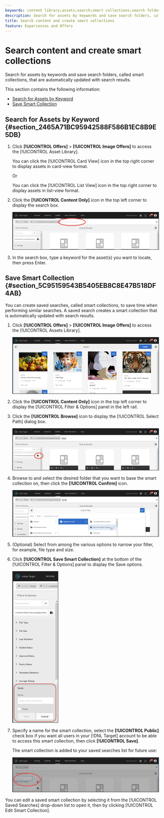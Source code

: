 ```yaml
---
keywords: content library;assets;search;smart collections;search folder;filter
description: Search for assets by keywords and save search folders, called smart collections, that are automatically updated with search results.
title: Search content and create smart collections
feature: Experiences and Offers
---
```


# Search content and create smart collections

Search for assets by keywords and save search folders, called smart collections, that are automatically updated with search results.

This section contains the following information:

* [Search for Assets by Keyword](/help/c-experiences/c-manage-content/filter-and-search-content.md#section_2465A71BC95942588F586B1EC8B9E5DB) 
* [Save Smart Collection](/help/c-experiences/c-manage-content/filter-and-search-content.md#section_5C95159543B5405EB8C8E47B518DF4AB)

## Search for Assets by Keyword {#section_2465A71BC95942588F586B1EC8B9E5DB}

1. Click **[!UICONTROL Offers]** > **[!UICONTROL Image Offers]** to access the [!UICONTROL Asset Library].

   You can click the [!UICONTROL Card View] icon in the top right corner to display assets in card-view format.

   Or

   You can click the [!UICONTROL List View] icon in the top right corner to display assets in list-view format. 

1. Click the **[!UICONTROL Content Only]** icon in the top left corner to display the search box.

   ![](assets/search_assets.png)

1. In the search box, type a keyword for the asset(s) you want to locate, then press Enter.

## Save Smart Collection {#section_5C95159543B5405EB8C8E47B518DF4AB}

You can create saved searches, called smart collections, to save time when performing similar searches. A saved search creates a smart collection that is automatically updated with search results.

1. Click **[!UICONTROL Offers]** > **[!UICONTROL Image Offers]** to access the [!UICONTROL Assets Library].

   ![](assets/content.png)

1. Click the **[!UICONTROL Content Only]** icon in the top left corner to display the [!UICONTROL Filter & Options] panel in the left rail. 
1. Click the **[!UICONTROL Browse]** icon to display the [!UICONTROL Select Path] dialog box.

   ![](assets/browse_folders.png)

1. Browse to and select the desired folder that you want to base the smart collection on, then click the **[!UICONTROL Confirm]** icon.

   ![](assets/browse_folders2.png)

1. (Optional) Select from among the various options to narrow your filter, for example, file type and size. 
1. Click **[!UICONTROL Save Smart Collection]** at the bottom of the [!UICONTROL Filter & Options] panel to display the Save options.

   ![](assets/save_smart_collection_options.png)

1. Specify a name for the smart collection, select the **[!UICONTROL Public]** check box if you want all users in your [!DNL Target] account to be able to access this smart collection, then click **[!UICONTROL Save]**.

   The smart collection is added to your saved searches list for future use:

   ![](assets/saved_smart_collection.png)

You can edit a saved smart collection by selecting it from the [!UICONTROL Saved Searches] drop-down list to open it, then by clicking [!UICONTROL Edit Smart Collection]. 
